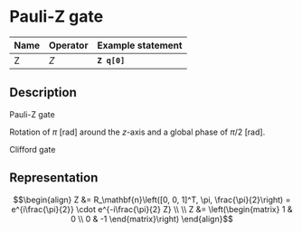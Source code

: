 # Pauli-Z gate

| Name | Operator | Example statement |
|------|----------|-------------------|
| Z    | $Z$      | **`Z q[0]`**      |

## Description

Pauli-Z gate

Rotation of $\pi$ [rad] around the _z_-axis and a global phase of $\pi/2$ [rad].

Clifford gate

## Representation

$$\begin{align}
Z &= R_\mathbf{n}\left([0, 0, 1]^T, \pi, \frac{\pi}{2}\right) = e^{i\frac{\pi}{2}} \cdot e^{-i\frac{\pi}{2} Z} \\
\\
Z &= \left(\begin{matrix}
1 & 0 \\
0 & -1 
\end{matrix}\right)
\end{align}$$
